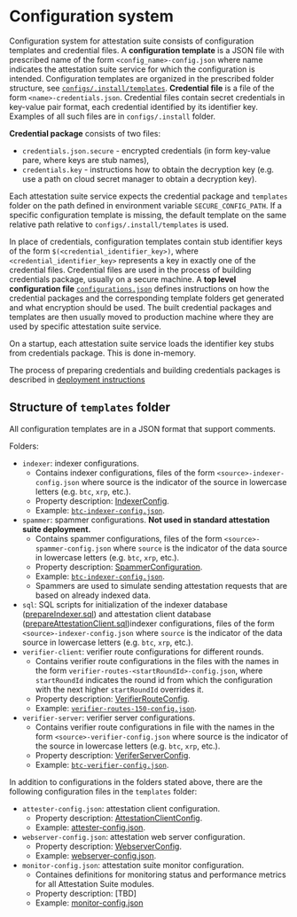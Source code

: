 # Configuration system

Configuration system for attestation suite consists of configuration templates and credential files.
A **configuration template** is a JSON file with prescribed name of the form `<config_name>-config.json` where name indicates the attestation suite service for which the configuration is intended. Configuration templates are organized in the prescribed folder structure, see [`configs/.install/templates`](../../configs/.install/templates/).
**Credential file** is a file of the form `<name>-credentials.json`. Credential files contain secret credentials in key-value pair format, each credential identified by its identifier key. Examples of all such files are in `configs/.install` folder.

**Credential package** consists of two files:
- `credentials.json.secure` - encrypted credentials (in form key-value pare, where keys are stub names),
- `credentials.key` - instructions how to obtain the decryption key (e.g. use a path on cloud secret manager to obtain a decryption key).

Each attestation suite service expects the credential package and `templates` folder on the path defined in environment variable `SECURE_CONFIG_PATH`.
If a specific configuration template is missing, the default template on the same relative path relative to `configs/.install/templates` is used.

In place of credentials, configuration templates contain stub identifier keys of the form `$(<credential_identifier_key>)`, where `<credential_identifier_key>` represents a key in exactly one of the credential files. Credential files are used in the process of building credentials package, usually on a secure machine. A **top level configuration file** [`configurations.json`](../../configs/.install/configurations.json) defines instructions on how the credential packages and the corresponding template folders get generated and what encryption should be used. The built credential packages and templates are then usually moved to production machine where they are used by specific attestation suite service.

On a startup, each attestation suite service loads the identifier key stubs from credentials package. This is done in-memory.

The process of preparing credentials and building credentials packages is described in [deployment instructions](../../deployment/README.md)
## Structure of `templates` folder

All configuration templates are in a JSON format that support comments.

Folders:
- `indexer`: indexer configurations.
  - Contains indexer configurations, files of the form `<source>-indexer-config.json` where source is the indicator of the source in lowercase letters (e.g. `btc`, `xrp`, etc.). 
  - Property description: [IndexerConfig](../../src/indexer/IndexerConfig.ts).
  - Example: [`btc-indexer-config.json`](../../configs/.install/templates/indexer/btc-indexer-config.json).
- `spammer`: spammer configurations. **Not used in standard attestation suite deployment.**
  - Contains spammer configurations, files of the form `<source>-spammer-config.json` where `source` is the indicator of the data source in lowercase letters (e.g. `btc`, `xrp`, etc.). 
  - Property description: [SpammerConfiguration](../../src/spammer/SpammerConfiguration.ts).
  - Example: [`btc-indexer-config.json`](../../configs/.install/templates/spammer/btc-spammer-config.json).
  - Spammers are used to simulate sending attestation requests that are based on already indexed data.
- `sql`: SQL scripts for initialization of the indexer database ([prepareIndexer.sql](../../configs/.install/templates/sql/prepareIndexer.sql)) and attestation client database ([prepareAttestationClient.sql](../../configs/.install/templates/sql/prepareIndexer.sql))indexer configurations, files of the form `<source>-indexer-config.json` where `source` is the indicator of the data source in lowercase letters (e.g. `btc`, `xrp`, etc.). 
- `verifier-client`: verifier route configurations for different rounds.
   - Contains verifier route configurations in the files with the names in the form `verifier-routes-<startRoundId>-config.json`, where `startRoundId` indicates the round id from which the configuration with the next higher `startRoundId` overrides it.
   - Property description: [VerifierRouteConfig](../../src/verification/routing/configs/VerifierRouteConfig.ts).
   - Example: [`verifier-routes-150-config.json`](configs/.install/templates/verifier-client/verifier-routes-150-config.json).   
- `verifier-server`: verifier server configurations.
  - Contains verifier route configurations in file with the names in the form  `<source>-verifier-config.json` where source is the indicator of the source in lowercase letters (e.g. `btc`, `xrp`, etc.). 
  - Property description: [VeriferServerConfig](../../src/servers/verifier-server/src/config-models/VerifierServerConfig.ts).
  - Example: [`btc-verifier-config.json`](../../configs/.install/templates/verifier-server/btc-verifier-config.json).

In addition to configurations in the folders stated above, there are the following configuration files in the `templates` folder:
- `attester-config.json`: attestation client configuration.
  - Property description: [AttestationClientConfig](../../src/attester/configs/AttestationClientConfig.ts).
  - Example: [attester-config.json](../../configs/.install/templates/attester-config.json).
- `webserver-config.json`: attestation web server configuration.
  - Property description: [WebserverConfig](../../src/servers/web-server/src/config-models/WebserverConfig.ts).
  - Example: [webserver-config.json](../../configs/.install/templates/webserver-config.json).
- `monitor-config.json`: attestation suite monitor configuration.
  - Containes definitions for monitoring status and performance metrics for all Attestation Suite modules.
  - Property description: [TBD]
  - Example: [monitor-config.json](../../configs/.install/templates/monitor-config.json)
  




